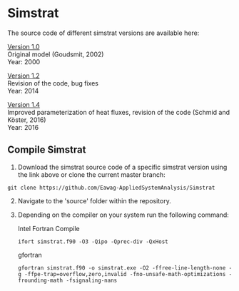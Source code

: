# Simstrat

The source code of different simstrat versions are available here:

[Version 1.0](https://github.com/Eawag-AppliedSystemAnalysis/Simstrat/releases/tag/V1.0)  
Original model (Goudsmit, 2002)  
Year: 2000  

[Version 1.2](https://github.com/Eawag-AppliedSystemAnalysis/Simstrat/releases/tag/V1.2)  
Revision of the code, bug fixes  
Year: 2014  

[Version 1.4](https://github.com/Eawag-AppliedSystemAnalysis/Simstrat/releases/tag/V1.4)  
Improved parameterization of heat fluxes, revision of the code (Schmid and Köster, 2016)  
Year: 2016  

## Compile Simstrat

1. Download the simstrat source code of a specific simstrat version using the link above or clone the current master branch:
```
git clone https://github.com/Eawag-AppliedSystemAnalysis/Simstrat
```

2. Navigate to the 'source' folder within the repository.

3. Depending on the compiler on your system run the following command:

   Intel Fortran Compile  
   ```
   ifort simstrat.f90 -O3 -Qipo -Qprec-div -QxHost
   ```

   gfortran
   ```
   gfortran simstrat.f90 -o simstrat.exe -O2 -ffree-line-length-none -g -ffpe-trap=overflow,zero,invalid -fno-unsafe-math-optimizations -frounding-math -fsignaling-nans
   ```